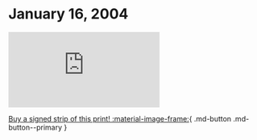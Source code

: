 # January 16, 2004

![](https://www.achewood.com/comic.php?date=01162004)

[Buy a signed strip of this print! :material-image-frame:](https://achewood-holiday-pop-up.myshopify.com/products/strip#01162004){ .md-button .md-button--primary }
